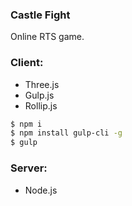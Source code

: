 ### Castle Fight

Online RTS game.

### Client:

- Three.js
- Gulp.js
- Rollip.js

```bash
$ npm i
$ npm install gulp-cli -g
$ gulp
```

### Server:

- Node.js